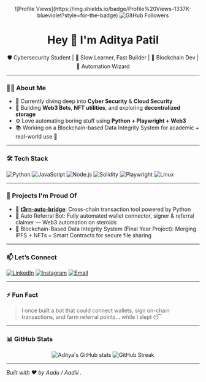 <!-- Profile badges -->
<p align="center">
  ![Profile Views](https://img.shields.io/badge/Profile%20Views-1337K-blueviolet?style=for-the-badge)
  <img src="https://img.shields.io/github/followers/adityapatil343?label=Followers&style=social" alt="GitHub Followers" />
</p>

<h1 align="center">Hey 👋 I'm Aditya Patil</h1>

<p align="center">
  🛡️ Cybersecurity Student | 🧠 Slow Learner, Fast Builder | 🚀 Blockchain Dev | 🤖 Automation Wizard
</p>

---

### 👨‍💻 About Me
- 🔐 Currently diving deep into **Cyber Security** & **Cloud Security**
- 🧠 Building **Web3 Bots**, **NFT utilities**, and exploring **decentralized storage**
- ⚙️ Love automating boring stuff using **Python + Playwright + Web3**
- 📚 Working on a Blockchain-based Data Integrity System for academic + real-world use 💾

---

### 🛠️ Tech Stack

![Python](https://img.shields.io/badge/Python-3670A0?style=for-the-badge&logo=python&logoColor=ffdd54)
![JavaScript](https://img.shields.io/badge/JavaScript-323330?style=for-the-badge&logo=javascript)
![Node.js](https://img.shields.io/badge/Node.js-339933?style=for-the-badge&logo=nodedotjs)
![Solidity](https://img.shields.io/badge/Solidity-363636?style=for-the-badge&logo=solidity)
![Playwright](https://img.shields.io/badge/Playwright-2E2E2E?style=for-the-badge&logo=playwright&logoColor=green)
![Linux](https://img.shields.io/badge/Linux-FCC624?style=for-the-badge&logo=linux&logoColor=black)

---

### 🚀 Projects I'm Proud Of

- 🔗 [**t3rn-auto-bridge**](https://github.com/adityapatil343/t3rn-auto-bridge): Cross-chain transaction tool powered by Python
- 🤖 Auto Referral Bot: Fully automated wallet connector, signer & referral claimer — Web3 automation on steroids
- 🧾 Blockchain-Based Data Integrity System (Final Year Project): Merging IPFS + NFTs + Smart Contracts for secure file sharing

---

### 📫 Let’s Connect

[![LinkedIn](https://img.shields.io/badge/LinkedIn-0077B5?logo=linkedin&logoColor=white&style=for-the-badge)](https://www.linkedin.com/in/aditya-patil-044876276/)
[![Instagram](https://img.shields.io/badge/Instagram-E4405F?logo=instagram&logoColor=white&style=for-the-badge)](https://www.instagram.com/adityapatil343/)
[![Email](https://img.shields.io/badge/Email-D14836?style=for-the-badge&logo=gmail&logoColor=white)](adityapatil3434ap@gmail.com)

---

### ⚡ Fun Fact
> I once built a bot that could connect wallets, sign on-chain transactions, and farm referral points… while I slept 😴

---

### 📊 GitHub Stats

<p align="center">
  <img src="https://github-readme-stats.vercel.app/api?username=adityapatil343&show_icons=true&theme=radical" alt="Aditya's GitHub stats" />
  <img src="https://github-readme-streak-stats.herokuapp.com/?user=adityapatil343&theme=radical" alt="GitHub Streak" />
</p>

---

*Built with ❤️ by Aadu / Aadiii .*


<!---
adityapatil343/adityapatil343 is a ✨ special ✨ repository because its `README.md` (this file) appears on your GitHub profile.
You can click the Preview link to take a look at your changes.
--->
